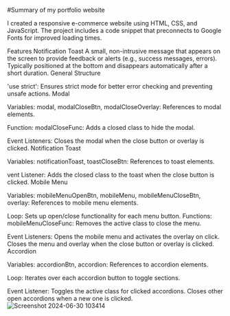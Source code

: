 #Summary of my portfolio website


I created a responsive e-commerce website using HTML, CSS, and JavaScript. The project includes a code snippet that preconnects to Google Fonts for improved loading times.

Features
Notification Toast
A small, non-intrusive message that appears on the screen to provide feedback or alerts (e.g., success messages, errors).
Typically positioned at the bottom and disappears automatically after a short duration.
General Structure

'use strict': Ensures strict mode for better error checking and preventing unsafe actions.
Modal

Variables:
modal, modalCloseBtn, modalCloseOverlay: References to modal elements.

Function:
modalCloseFunc: Adds a closed class to hide the modal.

Event Listeners:
Closes the modal when the close button or overlay is clicked.
Notification Toast

Variables:
notificationToast, toastCloseBtn: References to toast elements.

vent Listener:
Adds the closed class to the toast when the close button is clicked.
Mobile Menu

Variables:
mobileMenuOpenBtn, mobileMenu, mobileMenuCloseBtn, overlay: References to mobile menu elements.

Loop:
Sets up open/close functionality for each menu button.
Functions:
mobileMenuCloseFunc: Removes the active class to close the menu.

Event Listeners:
Opens the mobile menu and activates the overlay on click.
Closes the menu and overlay when the close button or overlay is clicked.
Accordion

Variables:
accordionBtn, accordion: References to accordion elements.

Loop:
Iterates over each accordion button to toggle sections.

Event Listener:
Toggles the active class for clicked accordions.
Closes other open accordions when a new one is clicked.
![Screenshot 2024-06-30 103414](https://github.com/Harsha232002/portfolio-website/assets/115417664/584eb390-e506-4de3-bbe0-fefd3642aa64)



